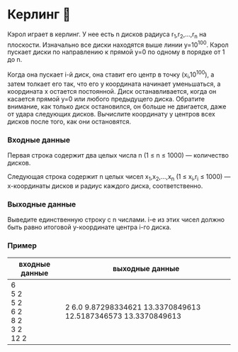 # Керлинг :curling_stone:

Кэрол играет в керлинг.
У нее есть n дисков радиуса r<sub>1</sub>,r<sub>2</sub>,...,r<sub>n</sub> на плоскости.
Изначально все диски находятся выше линии y=10<sup>100</sup>.
Кэрол пускает диски по направлению к прямой y=0 по одному в порядке от 1 до n.

Когда она пускает i-й диск, она ставит его центр в точку (x<sub>i</sub>,10<sup>100</sup>),
а затем толкает его так, что его y координата начинает уменьшаться,
а координата x остается постоянной.
Диск останавливается, когда он касается прямой y=0 или любого предыдущего диска.
Обратите внимание, как только диск остановился, он больше не двигается, даже от удара следующих дисков.
Вычислите координату y центров всех дисков после того, как они остановятся.

### Входные данные

Первая строка содержит два целых числа n (1 ≤ n ≤ 1000) — количество дисков.

Следующая строка содержит n целых чисел x<sub>1</sub>,x<sub>2</sub>,...,x<sub>n</sub>
(1 ≤ x<sub>i</sub>,r<sub>i</sub> ≤ 1000) — x-координаты дисков и радиус каждого диска,
соответственно.

### Выходные данные

Выведите единственную строку с n числами.
i-е из этих чисел должно быть равно итоговой y-координате центра i-го диска.

### Пример

| входные данные                                     | выходные данные                                               |
|----------------------------------------------------|---------------------------------------------------------------|
| 6</br>5 2<br/>5 2<br/>6 2<br/>8 2<br/>3 2<br/>12 2 | 2 6.0 9.87298334621 13.3370849613 12.5187346573 13.3370849613 |
